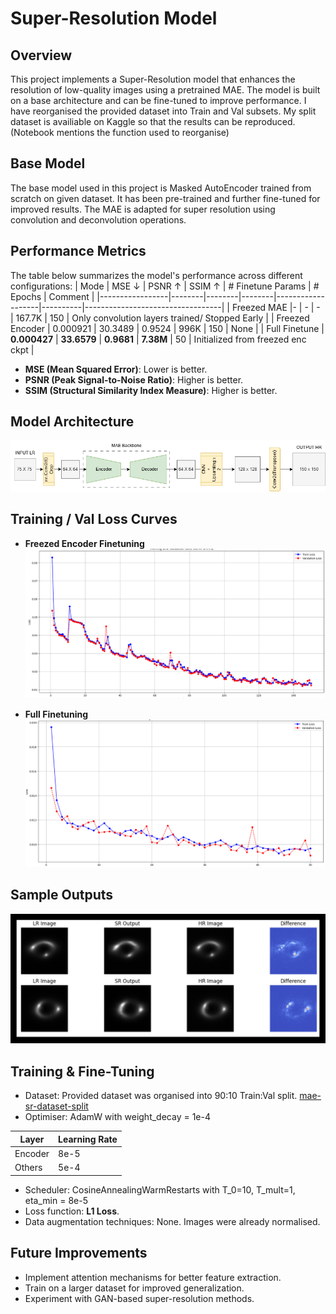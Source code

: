 
# Super-Resolution Model

## Overview
This project implements a Super-Resolution model that enhances the resolution of low-quality images using a pretrained MAE. The model is built on a base architecture and can be fine-tuned to improve performance. I have reorganised the provided dataset into Train and Val subsets. My split dataset is availiable on Kaggle so that the results can be reproduced. (Notebook mentions the function used to reorganise)

## Base Model
The base model used in this project is Masked AutoEncoder trained from scratch on given dataset. It has been pre-trained and further fine-tuned for improved results. The MAE is adapted for super resolution using convolution and deconvolution operations. 

## Performance Metrics
The table below summarizes the model's performance across different configurations:
| Mode             | MSE ↓  | PSNR ↑ | SSIM ↑ | # Finetune Params | # Epochs | Comment                          |
|-----------------|--------|--------|--------|-------------------|----------|----------------------------------|
| Freezed MAE     |- | - | - | 167.7K            | 150      |     Only convolution layers trained/ Stopped Early                            |
| Freezed Encoder | 0.000921 | 30.3489 | 0.9524 | 996K           | 150      |      None                            |
| Full Finetune   | **0.000427** | **33.6579** | **0.9681** | **7.38M**          | 50       | Initialized from freezed enc ckpt |


- **MSE (Mean Squared Error)**: Lower is better.
- **PSNR (Peak Signal-to-Noise Ratio)**: Higher is better.
- **SSIM (Structural Similarity Index Measure)**: Higher is better.

## Model Architecture
![SRMAE](../images/SRMAE_Model_diag.png)

## Training / Val Loss Curves
- **Freezed Encoder Finetuning**  
  ![Freezed Encoder Finetuning](../images/SRMAE_freezedenc.png)

- **Full Finetuning**  
  ![Full Finetuning](../images/SRMAE_Fullfine.png)

## Sample Outputs
  ![Image Maps](../images/SRMAE_img_map.png)
## Training & Fine-Tuning
- Dataset: Provided dataset was organised into 90:10 Train:Val split. [mae-sr-dataset-split](https://www.kaggle.com/datasets/mldtype/mae-sr-dataset-split) 
- Optimiser: AdamW with weight_decay = 1e-4

| Layer         | Learning Rate |
|-----------------|----------------|
| Encoder         | 8e-5      |
| Others         | 5e-4      |

- Scheduler: CosineAnnealingWarmRestarts with T_0=10, T_mult=1, eta_min = 8e-5
- Loss function: **L1 Loss**.
- Data augmentation techniques: None. Images were already normalised.



## Future Improvements
- Implement attention mechanisms for better feature extraction.
- Train on a larger dataset for improved generalization.
- Experiment with GAN-based super-resolution methods.

